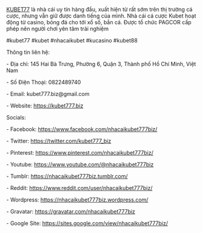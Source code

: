 <p><a href="https://kubet777.biz">KUBET77</a> là nhà cái uy tín hàng đầu, xuất hiện từ rất sớm trên thị trường cá cược, nhưng vẫn giữ được danh tiếng của mình. Nhà cái cá cược Kubet hoạt động từ casino, bóng đá cho tới xổ số, bắn cá. Được tổ chức PAGCOR cấp phép nên người chơi yên tâm trải nghiệm<p>
<p>#kubet77 #kubet #nhacaikubet #kucasino #kubet88<p>
<p>Thông tin liên hệ:<p>
<p>- Địa chỉ: 145 Hai Bà Trưng, Phường 6, Quận 3, Thành phố Hồ Chí Minh, Việt Nam<p>
<p>- Số Điện Thoại: 0822489740<p>
<p>- Email: kubet777.biz@gmail.com<p>
<p>- Website: <a href="https://kubet777.biz">https://kubet777.biz</a><p>
<p>Socials:<p>
<p>- Facebook: <a href="https://www.facebook.com/nhacaikubet777biz/">https://www.facebook.com/nhacaikubet777biz/</a><p>
<p>- Twitter: <a href="https://twitter.com/kubet777_biz">https://twitter.com/kubet777_biz</a><p>
<p>- Pinterest: <a href="https://www.pinterest.com/nhacaikubet777biz/">https://www.pinterest.com/nhacaikubet777biz/</a><p>
<p>- Youtube: <a href="https://www.youtube.com/@nhacaikubet777biz">https://www.youtube.com/@nhacaikubet777biz</a><p>
<p>- Tumblr: <a href="https://nhacaikubet777biz.tumblr.com/">https://nhacaikubet777biz.tumblr.com/</a><p>
<p>- Reddit: <a href="https://www.reddit.com/user/nhacaikubet777biz/">https://www.reddit.com/user/nhacaikubet777biz/</a><p>
<p>- Wordpress: <a href="https://nhacaikubet777biz.wordpress.com/">https://nhacaikubet777biz.wordpress.com/</a><p>
<p>- Gravatar: <a href="https://gravatar.com/nhacaikubet777biz">https://gravatar.com/nhacaikubet777biz</a><p>
<p>- Google Site: <a href="https://sites.google.com/view/nhacaikubet777biz/">https://sites.google.com/view/nhacaikubet777biz/</a><p>